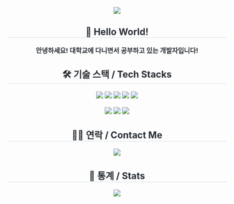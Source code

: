 <p align="center">
  <img src="https://capsule-render.vercel.app/api?type=waving&color=0:a700f5,100:80469b&height=180&text=Hello%20World!%20I'm%20PUHWA&animation=fadeIn&fontColor=ffffff&fontSize=40" />
</p>

<h2 align="center" style="border-bottom: 1px solid #d8dee4; color: #282d33;"> 👋 Hello World! </h2>
<p align="center" style="font-weight: 700; font-size: 15px; color: #282d33;">
  안녕하세요! 대학교에 다니면서 공부하고 있는 개발자입니다!
</p>

<h2 align="center" style="border-bottom: 1px solid #d8dee4; color: #282d33;"> 🛠️ 기술 스택 / Tech Stacks </h2>
<p align="center">
  <img src="https://img.shields.io/badge/C-A8B9CC?style=for-the-badge&logo=C&logoColor=white">
  <img src="https://img.shields.io/badge/C++-00599C?style=for-the-badge&logo=C%2B%2B&logoColor=white">
  <img src="https://img.shields.io/badge/HTML5-E34F26?style=for-the-badge&logo=HTML5&logoColor=white">
  <img src="https://img.shields.io/badge/CSS3-1572B6?style=for-the-badge&logo=CSS3&logoColor=white">
  <img src="https://img.shields.io/badge/JavaScript-F7DF1E?style=for-the-badge&logo=JavaScript&logoColor=white"><br><br>
  <img src="https://img.shields.io/badge/Python-3776AB?style=for-the-badge&logo=Python&logoColor=white">
  <img src="https://img.shields.io/badge/Git-F05032?style=for-the-badge&logo=Git&logoColor=white">
  <img src="https://img.shields.io/badge/GitHub-181717?style=for-the-badge&logo=GitHub&logoColor=white">
</p>

<h2 align="center" style="border-bottom: 1px solid #d8dee4; color: #282d33;"> 🧑‍💻 연락 / Contact Me </h2>
<p align="center">
  <a href="mailto:puhwa4120@gmail.com">
    <img src="https://img.shields.io/badge/Gmail-EA4335?style=for-the-badge&logo=Gmail&logoColor=white">
  </a>
</p>

<h2 align="center" style="border-bottom: 1px solid #d8dee4; color: #282d33;"> 🏅 통계 / Stats </h2>
<p align="center">
  <img src="https://github-readme-stats.vercel.app/api?username=PUHWA&show_icons=true&bg_color=ffffff&title_color=a700f5&text_color=000000&icon_color=a700f5&border_color=d8dee4" />
</p>
